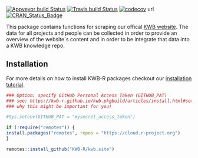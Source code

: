 [![Appveyor build Status](https://ci.appveyor.com/api/projects/status/dlw7m5o8dtnjjqt9?svg=true)](https://ci.appveyor.com/project/KWB-R/kwb-site)
[![Travis build Status](https://travis-ci.org/KWB-R/kwb.site.svg?branch=master)](https://travis-ci.org/KWB-R/kwb.site)
[![codecov](https://codecov.io/github/KWB-R/kwb.site/branch/master/graphs/badge.svg)](https://codecov.io/github/KWB-R/kwb.site)
url
[![CRAN_Status_Badge](https://www.r-pkg.org/badges/version/<pkgname>)]()

This package contains functions for scraping
our offical [KWB website](https://kompetenz-wasser.de). The data for
all projects and people can be collected in order to provide an
overview of the website`s content and in order to be integrate that
data into a KWB knowledge repo.

## Installation

For more details on how to install KWB-R packages checkout our [installation tutorial](https://kwb-r.github.io/kwb.pkgbuild/articles/install.html).

```r
### Option: specify GitHub Personal Access Token (GITHUB_PAT)
### see: https://kwb-r.github.io/kwb.pkgbuild/articles/install.html#set-your-github_pat
### why this might be important for you!

#Sys.setenv(GITHUB_PAT = "mysecret_access_token")

if (!require("remotes")) {
install.packages("remotes", repos = "https://cloud.r-project.org")
}

remotes::install_github("KWB-R/kwb.site")
```
